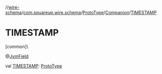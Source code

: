 //[wire-schema](../../../../index.md)/[com.squareup.wire.schema](../../index.md)/[ProtoType](../index.md)/[Companion](index.md)/[TIMESTAMP](-t-i-m-e-s-t-a-m-p.md)

# TIMESTAMP

[common]\

@[JvmField](https://kotlinlang.org/api/latest/jvm/stdlib/kotlin.jvm/-jvm-field/index.html)

val [TIMESTAMP](-t-i-m-e-s-t-a-m-p.md): [ProtoType](../index.md)
